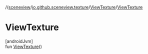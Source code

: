 //[sceneview](../../../index.md)/[io.github.sceneview.texture](../index.md)/[ViewTexture](index.md)/[ViewTexture](-view-texture.md)

# ViewTexture

[androidJvm]\
fun [ViewTexture](-view-texture.md)()
